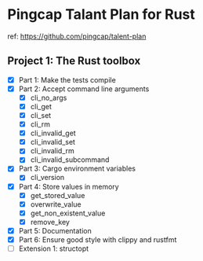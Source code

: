 # Pingcap Talant Plan for Rust

ref: https://github.com/pingcap/talent-plan

## Project 1: The Rust toolbox

- [x] Part 1: Make the tests compile
- [x] Part 2: Accept command line arguments
    - [x] cli_no_args
    - [x] cli_get
    - [x] cli_set
    - [x] cli_rm
    - [x] cli_invalid_get
    - [x] cli_invalid_set
    - [x] cli_invalid_rm
    - [x] cli_invalid_subcommand
- [x] Part 3: Cargo environment variables
    - [x] cli_version
- [x] Part 4: Store values in memory
    - [x] get_stored_value
    - [x] overwrite_value
    - [x] get_non_existent_value
    - [x] remove_key

- [x] Part 5: Documentation
- [x] Part 6: Ensure good style with clippy and rustfmt
- [ ] Extension 1: structopt
